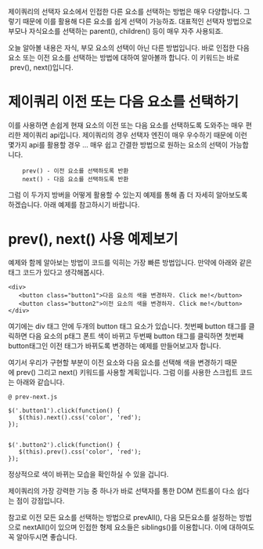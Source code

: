 제이쿼리의 선택자 요소에서 인접한 다른 요소를 선택하는 방법은 매우 다양합니다. 
그렇기 때문에 이를 활용해 다른 요소를 쉽게 선택이 가능하죠. 
대표적인 선택자 방법으로 부모나 자식요소를 선택하는 parent(), children() 등이 매우 자주 사용되죠.

오늘 알아볼 내용은 자식, 부모 요소의 선택이 아닌 다른 방법입니다. 바로 인접한 다음 요소 또는 이전 요소를 선택하는 방법에 대하여 알아볼까 합니다. 
이 키워드는 바로  prev(), next()입니다.


# 제이쿼리 이전 또는 다음 요소를 선택하기

이를 사용하면 손쉽게 현재 요소의 이전 또는 다음 요소를 선택하도록 도와주는 매우 편리한 제이쿼리 api입니다. 
제이쿼리의 경우 선택자 엔진이 매우 우수하기 때문에 이런 몇가지 api를 활용할 경우 ... 매우 쉽고 간결한 방법으로 원하는 요소의 선택이 가능합니다.
		
		prev() - 이전 요소를 선택하도록 반환
		next() - 다음 요소를 선택하도록 반환


그럼 이 두가지 방버을 어떻게 활용할 수 있는지 예제를 통해 좀 더 자세히 알아보도록 하겠습니다. 아래 예제를 참고하시기 바랍니다.


# prev(), next() 사용 예제보기

예제와 함께 알아보는 방법이 코드를 익히는 가장 빠른 방법입니다. 만약에 아래와 같은 태그 코드가 있다고 생각해봅시다.

```
<div>
   <button class="button1">다음 요소의 색을 변경하자. Click me!</button>
   <button class="button2">이전 요소의 색을 변경하자. Click me!</button>
</div>
```

여기에는 div 태그 안에 두개의 button 태그 요소가 있습니다. 
첫번째 button 태그를 클릭하면 다음 요소의 p태그 폰트 색이 바뀌고 
두번째 button 태그를 클릭하면 첫번째 button태그인 이전 태그가 바뀌도록 변경하는 예제를 만들어보고자 합니다. 

여기서 우리가 구현할 부분이 이전 요소와 다음 요소를 선택해 색을 변경하기 때문에 prev() 그리고 next() 키워드를 사용할 계획입니다. 
그럼 이를 사용한 스크립트 코드는 아래와 같습니다.

```
@ prev-next.js

$('.button1').click(function() {
   $(this).next().css('color', 'red');
});


$('.button2').click(function() {
   $(this).prev().css('color', 'red');
});
```


정상적으로 색이 바뀌는 모습을 확인하실 수 있을 겁니다. 

제이쿼리의 가장 강력한 기능 중 하나가 바로 선택자를 통한 DOM 컨트롤이 다소 쉽다는 점이 강점입니다.

참고로 이전 모든 요소를 선택하는 방법으로 prevAll(), 다음 모든요소를 설정하는 방법으로 nextAll()이 있으며 
인접한 형제 요소들은 siblings()를 이용합니다. 
이에 대하여도 꼭 알아두시면 좋습니다.
